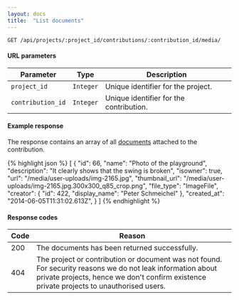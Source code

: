 ```yaml
---
layout: docs
title:  "List documents"
---
```


``````
GET /api/projects/:project_id/contributions/:contribution_id/media/
``````

#### URL parameters

Parameter         | Type        | Description
------------------|-------------|--------------------------------------
`project_id`      | `Integer`   | Unique identifier for the project.
`contribution_id` | `Integer`   | Unique identifier for the contribution.

#### Example response

The response contains an array of all [documents](document-response.html) attached to the contribution.

{% highlight json %}
[
    {
        "id": 66,
        "name": "Photo of the playground",
        "description": "It clearly shows that the swing is broken",
        "isowner": true,
        "url": "/media/user-uploads/img-2165.jpg",
        "thumbnail_url": "/media/user-uploads/img-2165.jpg.300x300_q85_crop.png",
        "file_type": "ImageFile",
        "creator": {
            "id": 422,
            "display_name": "Peter Schmeichel"
        },
        "created_at": "2014-06-05T11:31:02.613Z",
    }
]
{% endhighlight %}

#### Response codes

Code  |  Reason
------|-----------------------------------------
 200  | The documents has been returned successfully.
 404  | The project or contribution or document was not found. For security reasons we do not leak information about private projects, hence we don't confirm existence private projects to unauthorised users.
